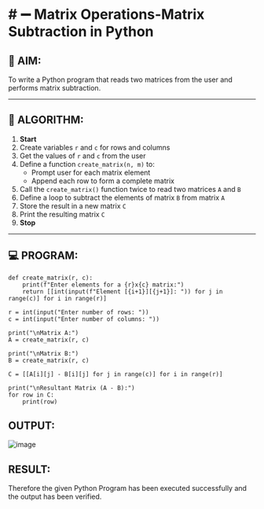 # # ➖ Matrix Operations-Matrix Subtraction in Python

## 🎯 AIM:
To write a Python program that reads two matrices from the user and performs matrix subtraction.

---

## 🧠 ALGORITHM:

1. **Start**
2. Create variables `r` and `c` for rows and columns
3. Get the values of `r` and `c` from the user
4. Define a function `create_matrix(n, m)` to:
   - Prompt user for each matrix element
   - Append each row to form a complete matrix
5. Call the `create_matrix()` function twice to read two matrices `A` and `B`
6. Define a loop to subtract the elements of matrix `B` from matrix `A`
7. Store the result in a new matrix `C`
8. Print the resulting matrix `C`
9. **Stop**

---

## 💻 PROGRAM:
```
def create_matrix(r, c):
    print(f"Enter elements for a {r}x{c} matrix:")
    return [[int(input(f"Element [{i+1}][{j+1}]: ")) for j in range(c)] for i in range(r)]

r = int(input("Enter number of rows: "))
c = int(input("Enter number of columns: "))

print("\nMatrix A:")
A = create_matrix(r, c)

print("\nMatrix B:")
B = create_matrix(r, c)

C = [[A[i][j] - B[i][j] for j in range(c)] for i in range(r)]

print("\nResultant Matrix (A - B):")
for row in C:
    print(row)

```

## OUTPUT:
![image](https://github.com/user-attachments/assets/5254ff3a-7e00-4aba-9d12-77a1bd84d8f4)

## RESULT:
Therefore the given Python Program has been executed successfully and the output has been verified.
